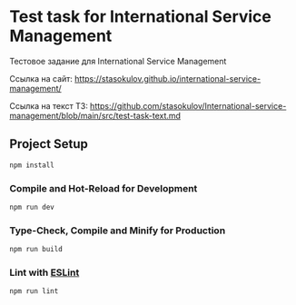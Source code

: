 # Test task for International Service Management

Тестовое задание для International Service Management

Ссылка на сайт: https://stasokulov.github.io/international-service-management/

Ссылка на текст ТЗ: https://github.com/stasokulov/International-service-management/blob/main/src/test-task-text.md

## Project Setup

```sh
npm install
```

### Compile and Hot-Reload for Development

```sh
npm run dev
```

### Type-Check, Compile and Minify for Production

```sh
npm run build
```

### Lint with [ESLint](https://eslint.org/)

```sh
npm run lint
```
